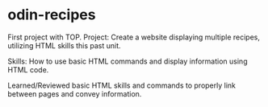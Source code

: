 # odin-recipes
First project with TOP.
Project: Create a website displaying multiple recipes, utilizing HTML skills this past unit.

Skills: How to use basic HTML commands and display information using HTML code.

Learned/Reviewed basic HTML skills and commands to properly link between pages and convey information.
